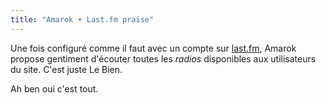```yaml
---
title: "Amarok + Last.fm praise"
---
```


Une fois configuré comme il faut avec un compte sur
[last.fm](http://last.fm/user/arnaudb/), Amarok propose gentiment d'écouter
toutes les _radios_ disponibles aux utilisateurs du site. C'est juste Le Bien.

Ah ben oui c'est tout.

